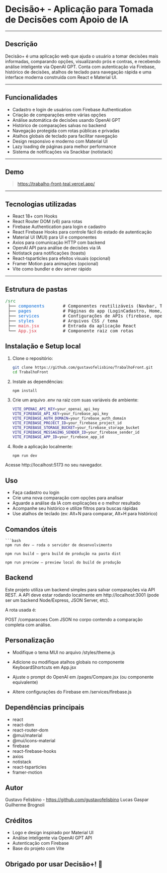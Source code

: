 # Decisão+ - Aplicação para Tomada de Decisões com Apoio de IA

---

## Descrição

Decisão+ é uma aplicação web que ajuda o usuário a tomar decisões mais informadas, comparando opções, visualizando prós e contras, e recebendo análise inteligente via OpenAI GPT. Conta com autenticação via Firebase, histórico de decisões, atalhos de teclado para navegação rápida e uma interface moderna construída com React e Material UI.

---

## Funcionalidades

- Cadastro e login de usuários com Firebase Authentication
- Criação de comparações entre várias opções
- Análise automática de decisões usando OpenAI GPT
- Histórico de comparações salvas no backend
- Navegação protegida com rotas públicas e privadas
- Atalhos globais de teclado para facilitar navegação
- Design responsivo e moderno com Material UI
- Lazy loading de páginas para melhor performance
- Sistema de notificações via Snackbar (notistack)

---

## Demo

> https://trabalho-front-teal.vercel.app/

---

## Tecnologias utilizadas

- React 18+ com Hooks
- React Router DOM (v6) para rotas
- Firebase Authentication para login e cadastro
- React Firebase Hooks para controle fácil do estado de autenticação
- Material UI (MUI) para UI e componentes
- Axios para comunicação HTTP com backend
- OpenAI API para análise de decisões via IA
- Notistack para notificações (toasts)
- React-tsparticles para efeitos visuais (opcional)
- Framer Motion para animações (opcional)
- Vite como bundler e dev server rápido

---

## Estrutura de pastas

<pre>
<span style="color:#22863a">/src</span>
 ├── <span style="color:#0366d6">components</span>       # Componentes reutilizáveis (Navbar, ThemeToggle, etc)
 ├── <span style="color:#0366d6">pages</span>            # Páginas do app (LoginCadastro, Home, Compare, History, Shortcuts)
 ├── <span style="color:#0366d6">services</span>         # Configurações de APIs (firebase, openai, api axios)
 ├── <span style="color:#0366d6">styles</span>           # Arquivos CSS / tema
 ├── <span style="color:#d73a49">main.jsx</span>         # Entrada da aplicação React
 └── <span style="color:#d73a49">App.jsx</span>          # Componente raiz com rotas
</pre>

## Instalação e Setup local

1. Clone o repositório:
   ```bash
   git clone https://github.com/gustavofelisbino/TrabalhoFront.git
   cd TrabalhoFront
   
2. Instale as dependências:

    ```bash
    npm install
    
3. Crie um arquivo .env na raiz com suas variáveis de ambiente:

    ```bash
    VITE_OPENAI_API_KEY=your_openai_api_key
    VITE_FIREBASE_API_KEY=your_firebase_api_key
    VITE_FIREBASE_AUTH_DOMAIN=your_firebase_auth_domain
    VITE_FIREBASE_PROJECT_ID=your_firebase_project_id
    VITE_FIREBASE_STORAGE_BUCKET=your_firebase_storage_bucket
    VITE_FIREBASE_MESSAGING_SENDER_ID=your_firebase_sender_id
    VITE_FIREBASE_APP_ID=your_firebase_app_id

4. Rode a aplicação localmente:

    ```bash
    npm run dev

Acesse http://localhost:5173 no seu navegador.

## Uso

- Faça cadastro ou login
- Crie uma nova comparação com opções para analisar
- Aguarde a análise da IA com explicações e o melhor resultado
- Acompanhe seu histórico e utilize filtros para buscas rápidas
- Use atalhos de teclado (ex: Alt+N para comparar, Alt+H para histórico)

## Comandos úteis

    ```bash
    npm run dev — roda o servidor de desenvolvimento
    
    npm run build — gera build de produção na pasta dist
    
    npm run preview — preview local do build de produção

## Backend

Este projeto utiliza um backend simples para salvar comparações via API REST. A API deve estar rodando localmente em http://localhost:3001 (pode ser um backend Node/Express, JSON Server, etc).

A rota usada é:

POST /comparacoes
Com JSON no corpo contendo a comparação completa com análise.

## Personalização

- Modifique o tema MUI no arquivo /styles/theme.js

- Adicione ou modifique atalhos globais no componente KeyboardShortcuts em App.jsx

- Ajuste o prompt do OpenAI em /pages/Compare.jsx (ou componente equivalente)

- Altere configurações do Firebase em /services/firebase.js

## Dependências principais

- react
- react-dom
- react-router-dom
- @mui/material
- @mui/icons-material
- firebase
- react-firebase-hooks
- axios
- notistack
- react-tsparticles
- framer-motion

## Autor
Gustavo Felisbino - https://github.com/gustavofelisbino
Lucas Gaspar
Guilherme Brognoli

## Créditos
- Logo e design inspirado por Material UI
- Análise inteligente via OpenAI GPT API
- Autenticação com Firebase
- Base do projeto com Vite

## Obrigado por usar Decisão+! 🚀
